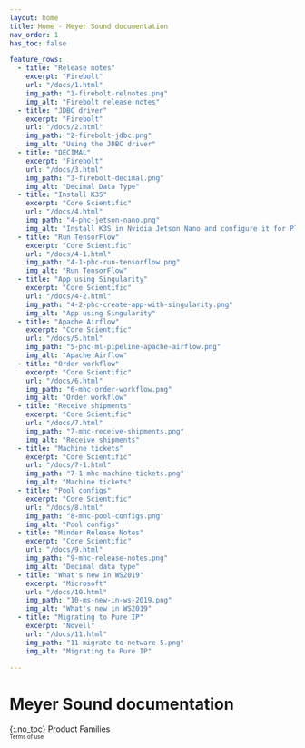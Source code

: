 ```yaml
---
layout: home
title: Home - Meyer Sound documentation
nav_order: 1
has_toc: false

feature_rows:
  - title: "Release notes"
    excerpt: "Firebolt"
    url: "/docs/1.html"
    img_path: "1-firebolt-relnotes.png"
    img_alt: "Firebolt release notes"
  - title: "JDBC driver"
    excerpt: "Firebolt"
    url: "/docs/2.html"
    img_path: "2-firebolt-jdbc.png"
    img_alt: "Using the JDBC driver"
  - title: "DECIMAL"
    excerpt: "Firebolt"
    url: "/docs/3.html"
    img_path: "3-firebolt-decimal.png"
    img_alt: "Decimal Data Type"
  - title: "Install K3S"
    excerpt: "Core Scientific"
    url: "/docs/4.html"
    img_path: "4-phc-jetson-nano.png"
    img_alt: "Install K3S in Nvidia Jetson Nano and configure it for Plexus"
  - title: "Run TensorFlow"
    excerpt: "Core Scientific"
    url: "/docs/4-1.html"
    img_path: "4-1-phc-run-tensorflow.png"
    img_alt: "Run TensorFlow"
  - title: "App using Singularity"
    excerpt: "Core Scientific"
    url: "/docs/4-2.html"
    img_path: "4-2-phc-create-app-with-singularity.png"
    img_alt: "App using Singularity"
  - title: "Apache Airflow"
    excerpt: "Core Scientific"
    url: "/docs/5.html"
    img_path: "5-phc-ml-pipeline-apache-airflow.png"
    img_alt: "Apache Airflow"
  - title: "Order workflow"
    excerpt: "Core Scientific"
    url: "/docs/6.html"
    img_path: "6-mhc-order-workflow.png"
    img_alt: "Order workflow"
  - title: "Receive shipments"
    excerpt: "Core Scientific"
    url: "/docs/7.html"
    img_path: "7-mhc-receive-shipments.png"
    img_alt: "Receive shipments"
  - title: "Machine tickets"
    excerpt: "Core Scientific"
    url: "/docs/7-1.html"
    img_path: "7-1-mhc-machine-tickets.png"
    img_alt: "Machine tickets"
  - title: "Pool configs"
    excerpt: "Core Scientific"
    url: "/docs/8.html"
    img_path: "8-mhc-pool-configs.png"
    img_alt: "Pool configs"
  - title: "Minder Release Notes"
    excerpt: "Core Scientific"
    url: "/docs/9.html"
    img_path: "9-mhc-release-notes.png"
    img_alt: "Decimal data type"
  - title: "What's new in WS2019"
    excerpt: "Microsoft"
    url: "/docs/10.html"
    img_path: "10-ms-new-in-ws-2019.png"
    img_alt: "What's new in WS2019"
  - title: "Migrating to Pure IP"
    excerpt: "Novell"
    url: "/docs/11.html"
    img_path: "11-migrate-to-netware-5.png"
    img_alt: "Migrating to Pure IP"

---
```

# Meyer Sound documentation
{:.no_toc}
Product Families<br>
<sub><sup>Terms of use</sup></sub>
